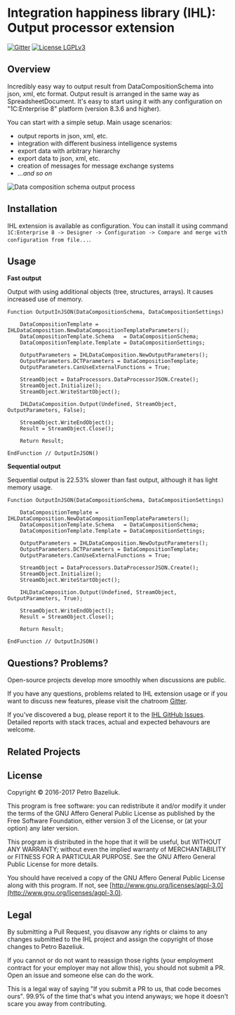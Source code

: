 Integration happiness library (IHL): Output processor extension 
=========

[![Gitter](https://badges.gitter.im/UpdateExpress/OutputProcessorExtension.svg)](https://gitter.im/UpdateExpress/OutputProcessorExtension?utm_source=badge&utm_medium=badge&utm_campaign=pr-badge) [![License LGPLv3](https://img.shields.io/badge/license-LGPLv3-green.svg)](http://www.gnu.org/licenses/lgpl-3.0.html)

## Overview

Incredibly easy way to output result from DataCompositionSchema into json, xml, etc format. Output result is arranged in the same way as SpreadsheetDocument. It's easy to start using it with any configuration on "1C:Enterprise 8" platform (version 8.3.6 and higher).

You can start with a simple setup. Main usage scenarios: 

- output reports in json, xml, etc.
- integration with different business intelligence systems
- export data with arbitrary hierarchy
- export data to json, xml, etc.  
- creation of messages for message exchange systems
- *...and so on*

![Data composition schema output process](https://raw.githubusercontent.com/pbazeliuk/OutputProcessorExtension/develop/img/OutputProcess.png)

Installation
-------------

IHL extension is available as configuration. You can install it using command ```1C:Enterprise 8 -> Designer -> Configuration -> Compare and merge with configuration from file...```. 


Usage
------

**Fast output**

Output with using additional objects (tree, structures, arrays). It causes increased use of memory.

```1C-Enterprise
Function OutputInJSON(DataCompositionSchema, DataCompositionSettings)
    
    DataCompositionTemplate = IHLDataComposition.NewDataCompositionTemplateParameters();
    DataCompositionTemplate.Schema   = DataCompositionSchema;
    DataCompositionTemplate.Template = DataCompositionSettings;
    
    OutputParameters = IHLDataComposition.NewOutputParameters();
    OutputParameters.DCTParameters = DataCompositionTemplate;
    OutputParameters.CanUseExternalFunctions = True;
    
    StreamObject = DataProcessors.DataProcessorJSON.Create();
    StreamObject.Initialize();
    StreamObject.WriteStartObject();
	
    IHLDataComposition.Output(Undefined, StreamObject, OutputParameters, False);
    
    StreamObject.WriteEndObject();
    Result = StreamObject.Close();
	
    Return Result;
    
EndFunction // OutputInJSON()    
```

**Sequential output**

Sequential output is 22.53% slower than fast output, although it has light memory usage.

```1C-Enterprise
Function OutputInJSON(DataCompositionSchema, DataCompositionSettings)
    
    DataCompositionTemplate = IHLDataComposition.NewDataCompositionTemplateParameters();
    DataCompositionTemplate.Schema   = DataCompositionSchema;
    DataCompositionTemplate.Template = DataCompositionSettings;
    
    OutputParameters = IHLDataComposition.NewOutputParameters();
    OutputParameters.DCTParameters = DataCompositionTemplate;
    OutputParameters.CanUseExternalFunctions = True;
    
    StreamObject = DataProcessors.DataProcessorJSON.Create();
    StreamObject.Initialize();
    StreamObject.WriteStartObject();
	
    IHLDataComposition.Output(Undefined, StreamObject, OutputParameters, True);
    
    StreamObject.WriteEndObject();
    Result = StreamObject.Close();
	
    Return Result;
    
EndFunction // OutputInJSON()     
```


Questions? Problems?
---------------------

Open-source projects develop more smoothly when discussions are public.

If you have any questions, problems related to IHL extension usage or if you want to discuss new features, please visit the chatroom [Gitter](https://gitter.im/UpdateExpress/OutputProcessorExtension?utm_source=share-link&utm_medium=link&utm_campaign=share-link).  

If you've discovered a bug, please report it to the [IHL GitHub Issues](https://github.com/pbazeliuk/OutputProcessorExtension/issues?state=open). Detailed reports with stack traces, actual and expected behavours are welcome.

Related Projects
-----------------


License
--------

Copyright © 2016-2017 Petro Bazeliuk.

This program is free software: you can redistribute it and/or modify
it under the terms of the GNU Affero General Public License as
published by the Free Software Foundation, either version 3 of the
License, or (at your option) any later version.

This program is distributed in the hope that it will be useful,
but WITHOUT ANY WARRANTY; without even the implied warranty of
MERCHANTABILITY or FITNESS FOR A PARTICULAR PURPOSE.  See the
GNU Affero General Public License for more details.

You should have received a copy of the GNU Affero General Public License
along with this program. If not, see [http://www.gnu.org/licenses/agpl-3.0](http://www.gnu.org/licenses/agpl-3.0).


Legal
------

By submitting a Pull Request, you disavow any rights or claims to any changes submitted to the IHL project and assign the copyright of those changes to Petro Bazeliuk.

If you cannot or do not want to reassign those rights (your employment contract for your employer may not allow this), you should not submit a PR. Open an issue and someone else can do the work.

This is a legal way of saying "If you submit a PR to us, that code becomes ours". 99.9% of the time that's what you intend anyways; we hope it doesn't scare you away from contributing.
